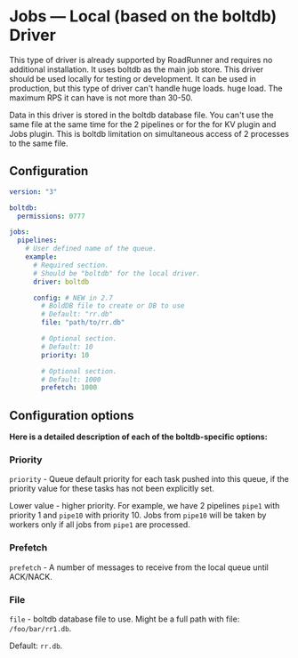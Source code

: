 # Jobs — Local (based on the boltdb) Driver

This type of driver is already supported by RoadRunner and requires no additional installation. It uses boltdb as the
main job store. This driver should be used locally for testing or development. It can be used in production, but this
type of driver can't handle huge loads. huge load. The maximum RPS it can have is not more than 30-50.

Data in this driver is stored in the boltdb database file. You can't use the same file at the same time for the 2
pipelines or for the for KV plugin and Jobs plugin. This is boltdb limitation on simultaneous access of 2 processes to
the same file.

## Configuration

```yaml .rr.yaml
version: "3"

boltdb:
  permissions: 0777

jobs:
  pipelines:
    # User defined name of the queue.
    example:
      # Required section.
      # Should be "boltdb" for the local driver.
      driver: boltdb

      config: # NEW in 2.7
        # BoldDB file to create or DB to use
        # Default: "rr.db"
        file: "path/to/rr.db"

        # Optional section.
        # Default: 10
        priority: 10

        # Optional section.
        # Default: 1000
        prefetch: 1000
```

## Configuration options

**Here is a detailed description of each of the boltdb-specific options:**

### Priority

`priority` - Queue default priority for each task pushed into this queue, if the priority value for these tasks has not
been explicitly set.

Lower value - higher priority. For example, we have 2 pipelines `pipe1` with priority 1 and `pipe10` with priority 10.
Jobs from `pipe10` will be taken by workers only if all jobs from `pipe1` are processed.

### Prefetch

`prefetch` - A number of messages to receive from the local queue until ACK/NACK.

### File

`file` - boltdb database file to use. Might be a full path with file: `/foo/bar/rr1.db`. 

Default: `rr.db`.
